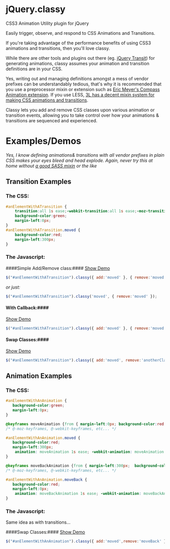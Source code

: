 jQuery.classy
=============

CSS3 Animation Utility plugin for jQuery

Easily trigger, observe, and respond to CSS Animations and Transitions.

If you're taking advantage of the performance benefits of using CSS3 animations and transitions, then you'll love classy.

While there are other tools and plugins out there (eg. [jQuery Transit](https://github.com/rstacruz/jquery.transit)) for generating animations, classy assumes your animation and transition definitions are in your CSS.

Yes, writing out and managing definitions amongst a mess of vendor prefixes can be understandably tedious, that's why it is recommended that you use a preprocessor mixin or extension such as [Eric Meyer's Compass Animation extension](https://github.com/ericam/compass-animation). If you use LESS, [3L has a decent mixin system for making CSS animations and transitions](https://github.com/mateuszkocz/3l).

Classy lets you add and remove CSS classes upon various animation or transition events, allowing you to take control over how your animations & transitions are sequenced and experienced.

# Examples/Demos #
*Yes, I know defining animations& transitions with all vendor prefixes in plain CSS makes your eyes bleed and head explode. Again, never try this at home without [a good SASS mixin](https://github.com/ericam/compass-animation) or the like*

## Transition Examples ##

### The CSS: ###

```css
#anElementWithATransition {
    transition:all 1s ease;-webkit-transition:all 1s ease;-moz-transition:all 1s ease;-o-transition:all 1s ease;-ms-transition:all 1s ease;
    background-color:green;
    margin-left:0px;
}
#anElementWithATransition.moved {
    background-color:red;
    margin-left:300px;
}​
```

### The Javascript: ###
####Simple Add/Remove class:####
[Show Demo](http://jsfiddle.net/adamco/3jKCe/2/)
```javascript
$("#anElementWithATransition").classy({ add:'moved' }, { remove:'moved' });
```
*or just:*
```javascript
$("#anElementWithATransition").classy('moved', { remove:'moved' });
```

#### With Callback:####
[Show Demo](http://jsfiddle.net/adamco/BNdZG/1/)
```javascript
$("#anElementWithATransition").classy({ add:'moved' }, { remove:'moved', call:function(){ alert('at end of transition') } });
```

#### Swap Classes:####
[Show Demo](http://jsfiddle.net/adamco/XG7JQ/2/)
```javascript
$("#anElementWithATransition").classy({ add:'moved', remove:'anotherClass' }, { remove:'moved', add:'anotherClass' });
```

## Animation Examples ##

### The CSS: ###

```css
#anElementWithAnAnimation {
   background-color:green;
   margin-left:0px;
}

@keyframes moveAnimation {from { margin-left:0px; background-color:red; }  to {  margin-left:300px; background-color:green;} } 
/* @-moz-keyframes, @-webkit-keyframes, etc... */

#anElementWithAnAnimation.moved {
   background-color:red;
   margin-left:300px;
    animation: moveAnimation 1s ease; -webkit-animation: moveAnimation 1s ease-in-out;-moz-animation: moveAnimation 1s ease;-o-animation: moveAnimation 1s ease;-ms-animation: moveAnimation 1s ease; 
}​

@keyframes moveBackAnimation {from { margin-left:300px;  background-color:green }  to {  margin-left:0px;  background-color:red; } } 
/* @-moz-keyframes, @-webkit-keyframes, etc... */

#anElementWithAnAnimation.moveBack {
   background-color:red;
   margin-left:0px;
    animation: moveBackAnimation 1s ease; -webkit-animation: moveBackAnimation 1s ease-in-out;-moz-animation: moveBackAnimation 1s ease;-o-animation: moveBackAnimation 1s ease;-ms-animation: moveBackAnimation 1s ease; 
}​
```

### The Javascript: ###

Same idea as with transitions...

####Swap Classes:####
[Show Demo](http://jsfiddle.net/adamco/d6jkk/2/)
```javascript
$("#anElementWithAnAnimation").classy({ add:'moved',remove:'moveBack' }, { remove:'moved', add:'moveBack'});
```